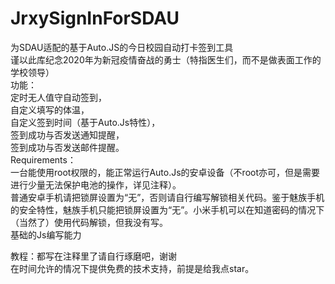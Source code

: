 # JrxySignInForSDAU
为SDAU适配的基于Auto.JS的今日校园自动打卡签到工具  
谨以此库纪念2020年为新冠疫情奋战的勇士（特指医生们，而不是做表面工作的学校领导）  
功能：  
定时无人值守自动签到，  
自定义填写的体温，  
自定义签到时间（基于Auto.Js特性），  
签到成功与否发送通知提醒，  
签到成功与否发送邮件提醒。  
Requirements：  
一台能使用root权限的，能正常运行Auto.Js的安卓设备（不root亦可，但是需要进行少量无法保护电池的操作，详见注释）。  
普通安卓手机请把锁屏设置为“无”，否则请自行编写解锁相关代码。鉴于魅族手机的安全特性，魅族手机只能把锁屏设置为“无”。小米手机可以在知道密码的情况下（当然了）使用代码解锁，但我没有写。  
基础的Js编写能力  

教程：都写在注释里了请自行琢磨吧，谢谢  
在时间允许的情况下提供免费的技术支持，前提是给我点star。  

